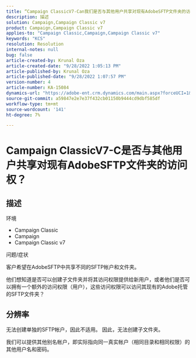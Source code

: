 ```yaml
---
title: “Campaign ClassicV7-Can我们是否与其他用户共享对现有AdobeSFTP文件夹的访问？”
description: 描述
solution: Campaign,Campaign Classic v7
product: Campaign,Campaign Classic v7
applies-to: "Campaign Classic,Campaign,Campaign Classic v7"
keywords: "KCS"
resolution: Resolution
internal-notes: null
bug: false
article-created-by: Krunal Oza
article-created-date: "9/28/2022 1:05:13 PM"
article-published-by: Krunal Oza
article-published-date: "9/28/2022 1:07:57 PM"
version-number: 4
article-number: KA-15084
dynamics-url: "https://adobe-ent.crm.dynamics.com/main.aspx?forceUCI=1&pagetype=entityrecord&etn=knowledgearticle&id=7f15fc2e-2e3f-ed11-9db1-000d3a5c1bcc"
source-git-commit: a59847e2e7e37f432cb01150b9444cd9dbf585df
workflow-type: tm+mt
source-wordcount: '141'
ht-degree: 7%

---
```


# Campaign ClassicV7-C是否与其他用户共享对现有AdobeSFTP文件夹的访问权？

## 描述

环境

- Campaign Classic
- Campaign
- Campaign Classic v7

问题/症状

客户希望在AdobeSFTP中共享不同的SFTP帐户和文件夹。

他们想知道是否可以创建子文件夹并将其访问权限提供给新用户，或者他们是否可以拥有一个额外的访问权限（用户），这些访问权限可以访问其现有的Adobe托管的SFTP文件夹？

## 分辨率

无法创建单独的SFTP帐户，因此不适用。 因此，无法创建子文件夹。

我们可以提供其他别名帐户，即实际指向同一真实帐户（相同目录和相同权限）的其他用户名和密码。
